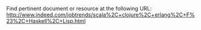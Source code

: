 Find pertinent document or resource at the following URL:
http://www.indeed.com/jobtrends/scala%2C+clojure%2C+erlang%2C+F%23%2C+Haskell%2C+Lisp.html
